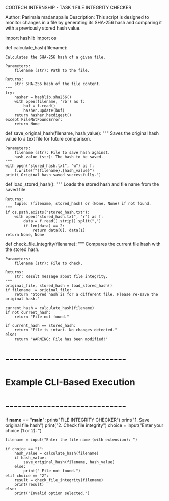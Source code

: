 
CODTECH INTERNSHIP - TASK 1
FILE INTEGRITY CHECKER

Author: Parimala madanapalle 
Description:
This script is designed to monitor changes in a file by generating
its SHA-256 hash and comparing it with a previously stored hash value.

import hashlib
import os

def calculate_hash(filename):

    Calculates the SHA-256 hash of a given file.

    Parameters:
        filename (str): Path to the file.

    Returns:
        str: SHA-256 hash of the file content.
    """
    try:
        hasher = hashlib.sha256()
        with open(filename, 'rb') as f:
            buf = f.read()
            hasher.update(buf)
        return hasher.hexdigest()
    except FileNotFoundError:
        return None

def save_original_hash(filename, hash_value):
    """
    Saves the original hash value to a text file for future comparison.

    Parameters:
        filename (str): File to save hash against.
        hash_value (str): The hash to be saved.
    """
    with open("stored_hash.txt", "w") as f:
        f.write(f"{filename},{hash_value}")
    print( Original hash saved successfully.")

def load_stored_hash():
    """
    Loads the stored hash and file name from the saved file.

    Returns:
        tuple: (filename, stored_hash) or (None, None) if not found.
    """
    if os.path.exists("stored_hash.txt"):
        with open("stored_hash.txt", "r") as f:
            data = f.read().strip().split(",")
            if len(data) == 2:
                return data[0], data[1]
    return None, None

def check_file_integrity(filename):
    """
    Compares the current file hash with the stored hash.

    Parameters:
        filename (str): File to check.

    Returns:
        str: Result message about file integrity.
    """
    original_file, stored_hash = load_stored_hash()
    if filename != original_file:
        return "Stored hash is for a different file. Please re-save the original hash."

    current_hash = calculate_hash(filename)
    if not current_hash:
        return "File not found."

    if current_hash == stored_hash:
        return "File is intact. No changes detected."
    else:
        return "WARNING: File has been modified!"

# -----------------------------
# Example CLI-Based Execution
# -----------------------------
if __name__ == "__main__":
    print("FILE INTEGRITY CHECKER")
    print("1. Save original file hash")
    print("2. Check file integrity")
    choice = input("Enter your choice (1 or 2): ")

    filename = input("Enter the file name (with extension): ")

    if choice == "1":
        hash_value = calculate_hash(filename)
        if hash_value:
            save_original_hash(filename, hash_value)
        else:
            print(" File not found.")
    elif choice == "2":
        result = check_file_integrity(filename)
        print(result)
    else:
        print("Invalid option selected.")
